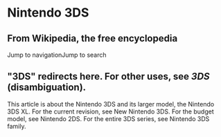 # Nintendo 3DS
## From Wikipedia, the free encyclopedia

Jump to navigationJump to search

"**3DS**" redirects here. For other uses, see _3DS_ (disambiguation).
---
This article is about the Nintendo 3DS and its larger model, the Nintendo 3DS XL. For the current revision, see New Nintendo 3DS. For the budget model, see Nintendo 2DS. For the entire 3DS series, see Nintendo 3DS family.

